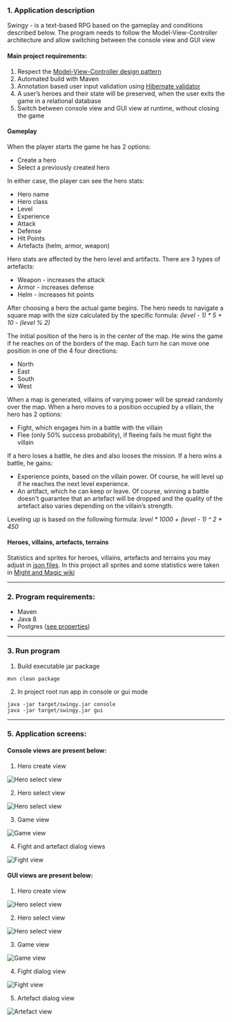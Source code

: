 ### 1. Application description
Swingy - is a text-based RPG based on the gameplay and conditions described
below. The program needs to follow the Model-View-Controller architecture and allow
switching between the console view and GUI view

#### Main project requirements:
1) Respect the [Model-View-Controller design pattern](https://en.wikipedia.org/wiki/Model%E2%80%93view%E2%80%93controller)
2) Automated build with Maven
3) Annotation based user input validation using [Hibernate validator](https://docs.jboss.org/hibernate/stable/validator/reference/en-US/html_single/#validator-gettingstarted)
4) A user’s heroes and their state will be preserved, when the user exits the game  in a relational database
5) Switch between console view and GUI view at runtime, without closing the
   game

#### Gameplay
When the player starts the game he has 2 options:
- Create a hero
- Select a previously created hero

In either case, the player can see the hero stats:
- Hero name
- Hero class
- Level
- Experience
- Attack
- Defense
- Hit Points
- Artefacts (helm, armor, weapon)

Hero stats are affected by the hero level and artifacts. There are 3 types of artefacts:
- Weapon - increases the attack
- Armor - increases defense
- Helm - increases hit points

After choosing a hero the actual game begins. The hero needs to navigate a square
map with the size calculated by the specific formula: *(level - 1) * 5 + 10 - (level % 2)*

The initial position of the hero is in the center of the map. He wins the game if he
reaches on of the borders of the map. Each turn he can move one position in one of the
4 four directions:
- North
- East
- South
- West

When a map is generated, villains of varying power will be spread randomly over the
map. When a hero moves to a position occupied by a villain, the hero has 2 options:
- Fight, which engages him in a battle with the villain
- Flee (only 50% success probability), if fleeing fails he must fight the villain

If a hero loses a battle, he dies and also looses the mission. If a hero wins a battle, he gains:
- Experience points, based on the villain power. Of course, he will level up if he
  reaches the next level experience.
- An artifact, which he can keep or leave. Of course, winning a battle doesn't guarantee that an artefact will be dropped and the quality of the artefact also varies
  depending on the villain’s strength.

Leveling up is based on the following formula: *level * 1000 + (level - 1) ^ 2 * 450*

#### Heroes, villains, artefacts, terrains
Statistics and sprites for heroes, villains, artefacts and terrains you may adjust in [json files](swingy/src/main/resources/json).
In this project all sprites and some statistics were taken in [Might and Magic wiki](https://heroes.thelazy.net//index.php/Main_Page)

---

### 2. Program requirements:
- Maven
- Java 8
- Postgres ([see properties](swingy/src/main/resources/hibernate.properties))

---

### 3. Run program
1) Build executable jar package
```
mvn clean package
```
2) In project root run app in console or gui mode
```
java -jar target/swingy.jar console
java -jar target/swingy.jar gui
```

---

### 5. Application screens:

#### Console views are present below:
1) Hero create view

![Hero select view](files/create_hero_console.PNG)

2) Hero select view

![Hero select view](files/select_hero_console.PNG)

3) Game view

![Game view](files/game_console.PNG)

4) Fight and artefact dialog views

![Fight view](files/fight_console.PNG)


#### GUI views are present below:
1) Hero create view

![Hero select view](files/create_hero_gui.PNG)

2) Hero select view

![Hero select view](files/select_hero_gui.PNG)

3) Game view

![Game view](files/game_gui.PNG)

4) Fight dialog view
   
![Fight view](files/fight_gui.PNG)

5) Artefact dialog view

![Artefact view](files/artefact_gui.PNG)
